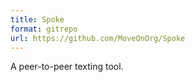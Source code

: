 ```yaml
---
title: Spoke
format: gitrepo
url: https://github.com/MoveOnOrg/Spoke
---
```


A peer-to-peer texting tool.

